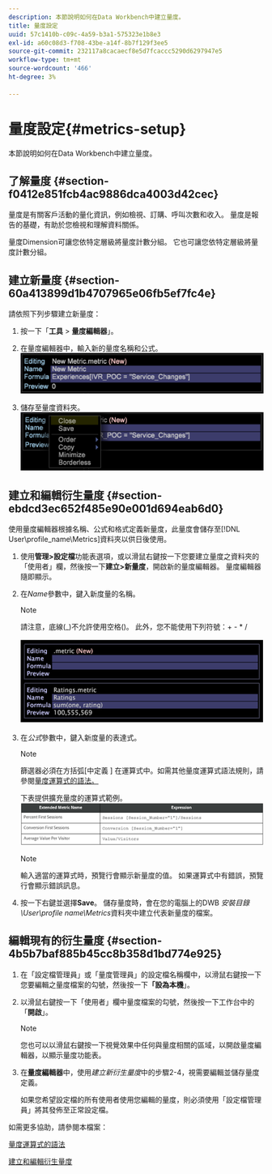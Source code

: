 ```yaml
---
description: 本節說明如何在Data Workbench中建立量度。
title: 量度設定
uuid: 57c1410b-c09c-4a59-b3a1-575323e1b8e3
exl-id: a60c08d3-f708-43be-a14f-8b7f129f3ee5
source-git-commit: 232117a8cacaecf8e5d7fcaccc5290d6297947e5
workflow-type: tm+mt
source-wordcount: '466'
ht-degree: 3%

---
```


# 量度設定{#metrics-setup}

本節說明如何在Data Workbench中建立量度。

## 了解量度 {#section-f0412e851fcb4ac9886dca4003d42cec}

量度是有關客戶活動的量化資訊，例如檢視、訂購、呼叫次數和收入。 量度是報告的基礎，有助於您檢視和理解資料關係。

量度Dimension可讓您依特定層級將量度計數分組。 它也可讓您依特定層級將量度計數分組。

## 建立新量度 {#section-60a413899d1b4707965e06fb5ef7fc4e}

請依照下列步驟建立新量度：

1. 按一下「**工具** > **量度編輯器**」。

1. 在量度編輯器中，輸入新的量度名稱和公式。![](assets/dwb_impl_metrics1.png)

1. 儲存至量度資料夾。![](assets/dwb_impl_metrics2.png)

## 建立和編輯衍生量度 {#section-ebdcd3ec652f485e90e001d694eab6d0}

使用量度編輯器根據名稱、公式和格式定義新量度，此量度會儲存至[!DNL User\profile_name\Metrics]資料夾以供日後使用。

1. 使用&#x200B;**管理>設定檔**&#x200B;功能表選項，或以滑鼠右鍵按一下您要建立量度之資料夾的「使用者」欄，然後按一下&#x200B;**建立>新量度**，開啟新的量度編輯器。 量度編輯器隨即顯示。

1. 在&#x200B;*Name*&#x200B;參數中，鍵入新度量的名稱。

   >[!NOTE]
   >
   >請注意，底線(_)不允許使用空格()。 此外，您不能使用下列符號：+ - * /

   ![](assets/dwb_impl_metrics3.png)

1. 在&#x200B;*公式*&#x200B;參數中，鍵入新度量的表達式。

   >[!NOTE]
   篩選器必須在方括弧[中定義 ] 在運算式中。如需其他量度運算式語法規則，請參閱[量度運算式的語法。](https://experienceleague.adobe.com/docs/data-workbench/using/client/qry-lang-syntx/c-syntx-mtrc-exp.html)

   下表提供擴充量度的運算式範例。![](assets/dwb_impl_metrics4.png)

   >[!NOTE]
   輸入適當的運算式時，預覽行會顯示新量度的值。 如果運算式中有錯誤，預覽行會顯示錯誤訊息。

1. 按一下右鍵並選擇&#x200B;**Save**。 儲存量度時，會在您的電腦上的DWB *安裝目錄\User\profile name\Metrics*&#x200B;資料夾中建立代表新量度的檔案。

## 編輯現有的衍生量度 {#section-4b5b7baf885b45cc8b358d1bd774e925}

1. 在「設定檔管理員」或「量度管理員」的設定檔名稱欄中，以滑鼠右鍵按一下您要編輯之量度檔案的勾號，然後按一下&#x200B;**「設為本機**」。
1. 以滑鼠右鍵按一下「使用者」欄中量度檔案的勾號，然後按一下工作台中的「**開啟**」。

   >[!NOTE]
   您也可以以滑鼠右鍵按一下視覺效果中任何與量度相關的區域，以開啟量度編輯器，以顯示量度功能表。

1. 在&#x200B;**量度編輯器**&#x200B;中，使用&#x200B;*建立新衍生量度*&#x200B;中的步驟2-4，視需要編輯並儲存量度定義。

   如果您希望設定檔的所有使用者使用您編輯的量度，則必須使用「設定檔管理員」將其發佈至正常設定檔。

如需更多協助，請參閱本檔案：

[量度運算式的語法](https://experienceleague.adobe.com/docs/data-workbench/using/client/qry-lang-syntx/c-syntx-mtrc-exp.html)

[建立和編輯衍生量度](https://experienceleague.adobe.com/docs/data-workbench/using/client/admin-ui/profile-mgr/c-drvd-mtrcs.html)

